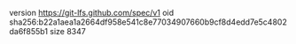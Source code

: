 version https://git-lfs.github.com/spec/v1
oid sha256:b22a1aea1a2664df958e541c8e77034907660b9cf8d4edd7e5c4802da6f855b1
size 8347
